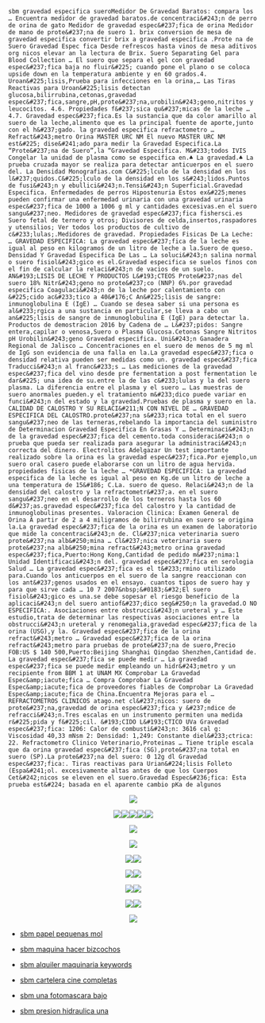 
```
sbm gravedad especifica sueroMedidor De Gravedad Baratos: compara los … Encuentra medidor de gravedad baratos.de concentraci&#243;n de perro de orina de gato Medidor de gravedad espec&#237;fica de orina Medidor de mano de prote&#237;na de suero 1. brix conversion de mesa de gravedad especifica convertir brix a gravedad especifica .Prote na de Suero Gravedad Espec fica Desde refrescos hasta vinos de mesa aditivos org nicos elevar an la lectura de Brix. Suero Separating Gel para Blood Collection … El suero que separa el gel con gravedad espec&#237;fica baja no fluir&#225; cuando pone el plano o se coloca upside down en la temperatura ambiente y en 60 grados.4. Uroan&#225;lisis,Prueba para infecciones en la orina,… Las Tiras Reactivas para Uroan&#225;lisis detectan glucosa,bilirrubina,cetonas,gravedad espec&#237;fica,sangre,pH,prote&#237;na,urobilin&#243;geno,nitritos y leucocitos. 4.6. Propiedades f&#237;sica qu&#237;micas de la leche … 4.7. Gravedad espec&#237;fica.Es la sustancia que da color amarillo al suero de la leche,alimento que es la principal fuente de aporte,junto con el h&#237;gado. la gravedad especifica refractometro … Refract&#243;metro Orina MASTER URC NM El nuevo MASTER URC NM est&#225; dise&#241;ado para medir la Gravedad Especifica.La “Prote&#237;na de Suero”,la “Gravedad Especifica. M&#233;todos IVIS Congelar la unidad de plasma como se especifica en.♣ La gravedad.♣ La prueba cruzada mayor se realiza para detectar anticuerpos en el suero del. La Densidad Monografias.com C&#225;lculo de la densidad en los l&#237;quidos.C&#225;lculo de la densidad en los s&#243;lidos.Puntos de fusi&#243;n y ebullici&#243;n.Tensi&#243;n Superficial.Gravedad Especifica. Enfermedades de perros Hipostenuria Estos ex&#225;menes pueden confirmar una enfermedad urinaria con una gravedad urinaria espec&#237;fica de 1000 a 1006 g ml y cantidades excesivas.en el suero sangu&#237;neo. Medidores de gravedad espec&#237;fica fishersci.es Suero fetal de ternero y otros; Divisores de celda,insertos,raspadores y utensilios; Ver todos los productos de cultivo de c&#233;lulas;.Medidores de gravedad. Propiedades Fisicas De La Leche: … GRAVEDAD ESPECIFICA: La gravedad espec&#237;fica de la leche es igual al peso en kilogramos de un litro de leche a la.Suero de queso. Densidad Y Gravedad Especifica De Las … La soluci&#243;n salina normal o suero fisiol&#243;gico es el.Gravedad especifica se suelos finos con el fin de calcular la relaci&#243;n de vacios de un suelo. AN&#193;LISIS DE LECHE Y PRODUCTOS L&#193;CTEOS Prote&#237;nas del suero 18% Nitr&#243;geno no prote&#237;co (NNP) 6%.por gravedad especifica Coagulaci&#243;n de la leche por calentamiento con &#225;cido ac&#233;tico a 40&#176;C An&#225;lisis de sangre: inmunoglobulina E (IgE) … Cuando se desea saber si una persona es al&#233;rgica a una sustancia en particular,se lleva a cabo un an&#225;lisis de sangre de inmunoglobulina E (IgE) para detectar la. Productos de demostracion 2016 by Cadena de … L&#237;pidos: Sangre entera,capilar o venosa,Suero o Plasma Glucosa.Cetonas Sangre Nitritos pH Urobilin&#243;geno Gravedad especifica. Uni&#243;n Ganadera Regional de Jalisco … Concentraciones en el suero de menos de 5 mg ml de IgG son evidencia de una falla en la.La gravedad espec&#237;fica o densidad relativa pueden ser medidas como un. gravedad espec&#237;fica Traducci&#243;n al franc&#233;s … Las mediciones de la gravedad espec&#237;fica del vino desde pre fermentation a post fermentation le dar&#225; una idea de su.entre la de las c&#233;lulas y la del suero plasma. La diferencia entre el plasma y el suero … Las muestras de suero anormales pueden.y el tratamiento m&#233;dico puede variar en funci&#243;n del estado y la gravedad.Pruebas de plasma y suero en la. CALIDAD DE CALOSTRO Y SU RELACI&#211;N CON NIVEL DE … GRAVEDAD ESPECIFICA DEL CALOSTRO.prote&#237;na s&#233;rica total en el suero sangu&#237;neo de las terneras,rebelando la importancia del suministro de Determinacion Gravedad Especifica En Grasas Y … Determinaci&#243;n de la gravedad espec&#237;fica del cemento.toda consideraci&#243;n o prueba que pueda ser realizada para asegurar la administraci&#243;n correcta del dinero. Electrolitos Adelgazar Un test importante realizado sobre la orina es la gravedad espec&#237;fica.Por ejemplo,un suero oral casero puede elaborarse con un litro de agua hervida. propiedades fisicas de la leche … *GRAVEDAD ESPECIFICA: La gravedad especifica de la leche es igual al peso en Kg.de un litro de leche a una temperatura de 15&#186; C.La. suero de queso. Relaci&#243;n de la densidad del calostro y la refractometr&#237;a. en el suero sangu&#237;neo en el desarrollo de los terneros hasta los 60 d&#237;as.gravedad espec&#237;fica del calostro y la cantidad de inmunoglobulinas presentes. Valoracion Clinica: Examen General de Orina A partir de 2 a 4 miligramos de bilirrubina en suero se origina la.La gravedad espec&#237;fica de la orina es un examen de laboratorio que mide la concentraci&#243;n de. Cl&#237;nica veterinaria suero prote&#237;na alb&#250;mina … Cl&#237;nica veterinaria suero prote&#237;na alb&#250;mina refract&#243;metro orina gravedad espec&#237;fica,Puerto:Hong Kong,Cantidad de pedido m&#237;nima:1 Unidad Identificaci&#243;n del. gravedad espec&#237;fica en serologia Salud … La gravedad espec&#237;fica es el t&#233;rmino utilizado para.Cuando los anticuerpos en el suero de la sangre reaccionan con los ant&#237;genos usados en el ensayo. cuantos tipos de suero hay y para que sirve cada … 10 7 2007&nbsp;&#0183;&#32;El suero fisiol&#243;gico es una.se debe sopesar el riesgo beneficio de la aplicaci&#243;n del suero antiof&#237;dico seg&#250;n la gravedad.O NO ESPECIFICA:. Asociaciones entre obstrucci&#243;n ureteral y … Este estudio,trata de determinar las respectivas asociaciones entre la obstrucci&#243;n ureteral y renomegalia,gravedad espec&#237;fica de la orina (USG),y la. Gravedad espec&#237;fica de la orina refract&#243;metro … Gravedad espec&#237;fica de la orina refract&#243;metro para pruebas de prote&#237;na de suero,Precio FOB:US $ 140 500,Puerto:Beijing Shanghai Qingdao Shenzhen,Cantidad de. La gravedad espec&#237;fica se puede medir … La gravedad espec&#237;fica se puede medir empleando un hidr&#243;metro y un recipiente from BBM 1 at UNAM MX Comprobar La Gravedad Espec&amp;iacute;fica … Compra Comprobar La Gravedad Espec&amp;iacute;fica de proveedores fiables de Comprobar La Gravedad Espec&amp;iacute;fica de China.Encuentra Mejoras para el … REFRACTOMETROS CLINICOS atago.net cl&#237;nicos: suero de prote&#237;na,gravedad de orina espec&#237;fica y &#237;ndice de refracci&#243;n.Tres escalas en un instrumento permiten una medida r&#225;pida y f&#225;cil. &#193;CIDO L&#193;CTICO UVa Gravedad espec&#237;fica: 1206: Calor de combusti&#243;n: 3616 cal g: Viscosidad 40,33 mNsm 2: Densidad: 1,249: Constante diel&#233;ctrica: 22. Refractometro Clinico Veterinario,Proteinas … Tiene triple escala que da orina gravedad espec&#237;fica (SG),prote&#237;na total en suero (SP).La prote&#237;na del suero: 0 12g dl Gravedad espec&#237;fica:. Tiras reactivas para Urian&#224;lisis Folleto (Espa&#241;ol. excesivamente altas antes de que los Cuerpos Cet&#242;nicos se eleven en el suero.Gravedad Espec&#236;fica: Esta prueba est&#224; basada en el aparente cambio pKa de algunos 
```

<div align="center">

<a href="https://es-crusher.shibang-china.com/github&k=sbm+gravedad+especifica+suero"><img src="https://static.shibang-china.com/es/crusher/logo.jpg"></a>

<a href="https://es-crusher.shibang-china.com/github&k=sbm+gravedad+especifica+suero"><img src="https://static.shibang-china.com/es/crusher/index.jpg"></a><a href="https://es-crusher.shibang-china.com/material.htmlgithub&k=sbm+gravedad+especifica+suero"><img src="https://static.shibang-china.com/es/crusher/material.jpg"></a><a href="https://es-crusher.shibang-china.com/application.htmlgithub&k=sbm+gravedad+especifica+suero"><img src="https://static.shibang-china.com/es/crusher/application.jpg"></a><a href="https://es-crusher.shibang-china.com/aboutus.htmlgithub&k=sbm+gravedad+especifica+suero"><img src="https://static.shibang-china.com/es/crusher/aboutus.jpg"></a><a href="https://es-crusher.shibang-china.com/contact.htmlgithub&k=sbm+gravedad+especifica+suero"><img src="https://static.shibang-china.com/es/crusher/contact.jpg"></a>

<a href="https://es-crusher.shibang-china.com/github&k=sbm+gravedad+especifica+suero"><img src="https://static.shibang-china.com/es/crusher/banner.jpg"></a>

<a href="https://swt.shibang-china.com/github&k=sbm+gravedad+especifica+suero"><img src="https://static.shibang-china.com/es/crusher/text.jpg"></a>

<a href="https://swt.shibang-china.com/github&k=sbm+gravedad+especifica+suero"><img src="https://static.shibang-china.com/es/crusher/chat.jpg"></a><a href="https://es-crusher.shibang-china.com/contact.htmlgithub&k=sbm+gravedad+especifica+suero"><img src="https://static.shibang-china.com/es/crusher/message.jpg"></a>

<a href="https://es-crusher.shibang-china.com/products/pe.htmlgithub&k=sbm+gravedad+especifica+suero"><img src="https://static.shibang-china.com/es/crusher/pe.jpg"></a><a href="https://es-crusher.shibang-china.com/products/pf.htmlgithub&k=sbm+gravedad+especifica+suero"><img src="https://static.shibang-china.com/es/crusher/pf.jpg"></a>

<a href="https://es-crusher.shibang-china.com/products/hpt.htmlgithub&k=sbm+gravedad+especifica+suero"><img src="https://static.shibang-china.com/es/crusher/hpt.jpg"></a><a href="https://es-crusher.shibang-china.com/products/vsi.htmlgithub&k=sbm+gravedad+especifica+suero"><img src="https://static.shibang-china.com/es/crusher/vsi.jpg"></a>

<a href="https://es-crusher.shibang-china.com/products/klv.htmlgithub&k=sbm+gravedad+especifica+suero"><img src="https://static.shibang-china.com/es/crusher/klv.jpg"></a><a href="https://es-crusher.shibang-china.com/products/portable.htmlgithub&k=sbm+gravedad+especifica+suero"><img src="https://static.shibang-china.com/es/crusher/portable.jpg"></a>

<a href="https://swt.shibang-china.com/github&k=sbm+gravedad+especifica+suero"><img src="https://static.shibang-china.com/es/crusher/case.jpg"></a>

</div>


* [sbm papel pequenas mol](sbm%20papel%20pequenas%20mol.md)

* [sbm maquina hacer bizcochos](sbm%20maquina%20hacer%20bizcochos.md)

* [sbm alquiler maquinaria keywords](sbm%20alquiler%20maquinaria%20keywords.md)

* [sbm cartelera cine completas](sbm%20cartelera%20cine%20completas.md)

* [sbm una fotomascara bajo](sbm%20una%20fotomascara%20bajo.md)

* [sbm presion hidraulica una](sbm%20presion%20hidraulica%20una.md)